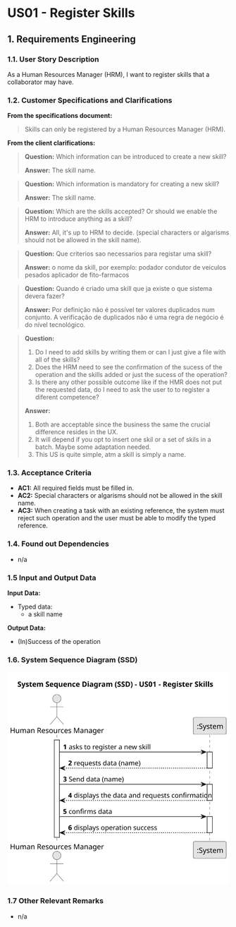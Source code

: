 # US01 - Register Skills


## 1. Requirements Engineering

### 1.1. User Story Description

As a Human Resources Manager (HRM), I want to register skills that a collaborator may have.

### 1.2. Customer Specifications and Clarifications 

**From the specifications document:**

> Skills can only be registered by a Human Resources Manager (HRM).

**From the client clarifications:**

> **Question:**  Which information can be introduced to create a new skill?
>
> **Answer:** The skill name.

> **Question:** Which information is mandatory for creating a new skill?
>
> **Answer:** The skill name.

> **Question:** Which are the skills accepted? Or should we enable the HRM to introduce anything as a skill?
>
> **Answer:** All, it's up to HRM to decide. (special characters or algarisms should not be allowed in the skill name).

> **Question:** Que criterios sao necessarios para registar uma skill?
>
> **Answer:** o nome da skill, por exemplo:
> podador
> condutor de veiculos pesados
> aplicador de fito-farmacos

> **Question:** Quando é criado uma skill que ja existe o que sistema devera fazer?
>
> **Answer:** Por definição não é possível ter valores duplicados num conjunto. A verificação de duplicados não é uma
> regra de negócio é do nível tecnológico.

> **Question:**
>1. Do I need to add skills by writing them or can I just give a file with all of the skills?
>2. Does the HRM need to see the confirmation of the sucess of the operation and the skills added or just the sucess of
    the operation?
>3. Is there any other possible outcome like if the HMR does not put the requested data, do I need to ask the user to to
    register a diferent competence?
>
> **Answer:**
>1. Both are acceptable since the business the same the crucial difference resides in the UX.
>2. It will depend if you opt to insert one skil or a set of skils in a batch. Maybe some adaptation needed.
>3. This US is quite simple, atm a skill is simply a name.

### 1.3. Acceptance Criteria

* **AC1:** All required fields must be filled in.
* **AC2:** Special characters or algarisms should not be allowed in the skill name.
* **AC3:** When creating a task with an existing reference, the system must reject such operation and the user must be able to modify the typed reference.

### 1.4. Found out Dependencies

* n/a

### 1.5 Input and Output Data

**Input Data:**

* Typed data:
    * a skill name

**Output Data:**

* (In)Success of the operation

### 1.6. System Sequence Diagram (SSD)

![System Sequence Diagram - Alternative One](svg/us01-system-sequence-diagram.svg)


### 1.7 Other Relevant Remarks

* n/a